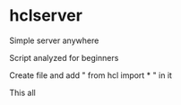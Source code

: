 # hclserver
Simple server anywhere

Script analyzed for beginners


Create file and add " from hcl import * " in it

This all
